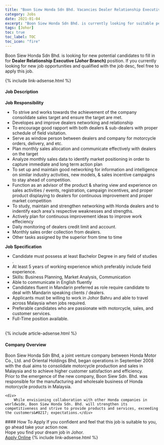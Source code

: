 ```yaml
---
title: "Boon Siew Honda Sdn Bhd. Vacancies Dealer Relationship Executive (Johor Branch)" 
category: Jobs 
date: 2021-01-04 
excerpt: "Boon Siew Honda Sdn Bhd. is currently looking for suitable person to fill in the Dealer Relationship Executive (Johor Branch) which positioned at Johor" 
tags: [Johor] 
toc: true 
toc_label: TOC 
toc_icon: "fire" 
--- 
```


<p>Boon Siew Honda Sdn Bhd. is looking for new potential candidates to fill in for <b>Dealer Relationship Executive (Johor Branch)</b> position. If you currently looking for new job opportunities and qualified with the job desc, feel free to apply this job.
</p>{% include link-adsense.html %} 
<div><div><div><h4>Job Description</h4></div></div><div><div><span><div><div><strong>Job Responsibility</strong></div><div><ul><li>To strive and works towards the achievement of the company consolidate sales target and ensure the target are met.</li><li>Developes and improve dealers networking and relationship</li><li>To encourage good rapport with both dealers &amp; sub-dealers with proper schedule of field visitation.</li><li>Serve as window person between dealers and company for motorcycle orders, delivery, and etc.</li><li>Plan monthly sales allocation and communicate effectively with dealers on the target</li><li>Analyze monthly sales data to identify market positioning in order to capture immediate and long term action plan</li><li>To set up and maintain good networking for information and intelligence on similar industry activities, new models, &amp; sales incentive campaigns to stay ahead of competition.</li><li>Function as an advisor of the product &amp; sharing view and experience on sales activities / events, registration, campaign incentives, and proper product displaying to dealers for continuous improvement and proper market competition</li><li>To study, maintain and strengthen networking with Honda dealers and to indentify each area's respective weaknesses and strengths.</li><li>Actively plan for continuous improvement ideas to improve work effeciency&#160;</li><li>Daily monitoring of dealers credit limit and account.</li><li>Monthly sales order collection from dealers.</li><li>Other tasks assigned by the superior from time to time</li></ul></div><div><strong>Job Specification</strong></div><ul><li>Candidate must possess at least Bachelor Degree in any field of studies .</li><li>At least 5 years of working experience which preferably include field experience.</li><li>Skills: Business Planning, Market Analysis, Communication</li><li>Able to communicate in English fluently</li><li>Candidates fluent in Mandarin preferred as role require candidate to deal with Mandarin speaking clients / dealers.</li><li>Applicants must be willing to work in Johor Bahru and able to travel across Malaysia when jobs required.</li><li>Preferable candidates who are passionate with motorcycle, sales, and customer services.</li><li>Full-Time position available.<br>&#160;</li></ul></div></span></div></div></div> 
{% include article-adsense.html %} 
<div><div><div><h4>Company Overview</h4></div></div><div><div><span><div><div>
	Boon Siew Honda Sdn Bhd, a joint venture company between Honda Motor Co., Ltd. and Oriental Holdings Bhd, began operations in September 2008 with the dual aims to consolidate motorcycle production and sales in Malaysia and to achieve higher customer satisfaction and efficiency.</div>
<div>
	Prior to the emergence of the new company, Boon Siew Sdn. Bhd. was responsible for the manufacturing and wholesale business of Honda motorcycle products in Malaysia.
	
	<div>
		While envisioning collaboration with other Honda companies in worldwide, Boon Siew Honda Sdn. Bhd. will strengthen its competitiveness and strive to provide products and services, exceeding the customers&#8217; expectations.</div>
</div></div></span></div></div></div> 
#### How To Apply 
If you confident and feel that this job is suitable to you, go ahead take your action now. <br/> 
Hope you find your dream job in Johor. <br/> 
<a href="https://www.jobstreet.com.my/en/job/dealer-relationship-executive-johor-branch-4454918?jobId=jobstreet-my-job-4454918&sectionRank=5&token=0~014f37b6-0e45-4290-983e-01224b8c1d80&fr=SRP%20View%20In%20New%20Ta" class="btn btn--info" target="_blank" rel="nofollow noopenner">Apply Online</a> 
{% include link-adsense.html %} 